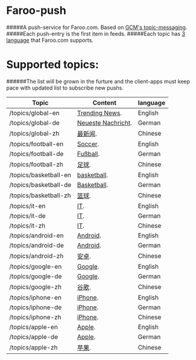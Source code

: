 # Faroo-push
#####A push-service for Faroo.com. Based on [GCM's topic-messaging](https://developers.google.com/cloud-messaging/topic-messaging).
#####Each push-entry is the first item in feeds.
#####Each topic has [3 language](http://www.faroo.com/hp/api/api.html#description) that Faroo.com supports.
 
# Supported topics:
######The list will be grown in the furture and the client-apps must keep pace with updated list to subscribe new pushs.

| Topic  | Content | language |
| ------------- | ------------- | ------------- |
| /topics/global-en  | [Trending News](http://www.faroo.com/api?q=&start=1&length=10&l=en&src=news&f=json).  | English |
| /topics/global-de  | [Neueste Nachricht](http://www.faroo.com/api?q=&start=1&length=10&l=de&src=news&f=json).  | German  |
| /topics/global-zh  | [最新闻](http://www.faroo.com/api?q=&start=1&length=10&l=zh&src=news&f=json).  |  Chinese |
| /topics/football-en  | [Soccer](http://www.faroo.com/api?q=soccer&start=1&length=10&l=en&src=news&f=json).  | English |
| /topics/football-de  | [Fußball](http://www.faroo.com/api?q=fußball&start=1&length=10&l=de&src=news&f=json).  | German  |
| /topics/football-zh  | [足球](http://www.faroo.com/api?q=足球&start=1&length=10&l=zh&src=news&f=json).  |  Chinese |
| /topics/basketball-en  | [basketball](http://www.faroo.com/api?q=soccer&start=1&length=10&l=en&src=news&f=json).  | English |
| /topics/basketball-de  | [Basketball](http://www.faroo.com/api?q=fußball&start=1&length=10&l=de&src=news&f=json).  | German  |
| /topics/basketball-zh  | [篮球](http://www.faroo.com/api?q=篮球&start=1&length=10&l=zh&src=news&f=json).  |  Chinese |
| /topics/it-en  | [IT](http://www.faroo.com/api?q=internet&start=1&length=10&l=en&src=news&f=json).  | English |
| /topics/it-de  | [IT](http://www.faroo.com/api?q=internet&start=1&length=10&l=de&src=news&f=json).  | German  |
| /topics/it-zh  | [IT](http://www.faroo.com/api?q=internet&start=1&length=10&l=zh&src=news&f=json).  |  Chinese |
| /topics/android-en  | [Android](http://www.faroo.com/api?q=android&start=1&length=10&l=en&src=news&f=json).  | English |
| /topics/android-de  | [Android](http://www.faroo.com/api?q=android&start=1&length=10&l=de&src=news&f=json).  | German  |
| /topics/android-zh  | [安卓](http://www.faroo.com/api?q=android&start=1&length=10&l=zh&src=news&f=json).  |  Chinese |
| /topics/google-en  | [Google](http://www.faroo.com/api?q=google&start=1&length=10&l=en&src=news&f=json).  | English |
| /topics/google-de  | [Google](http://www.faroo.com/api?q=google&start=1&length=10&l=de&src=news&f=json).  | German  |
| /topics/google-zh  | [谷歌](http://www.faroo.com/api?q=google&start=1&length=10&l=zh&src=news&f=json).  |  Chinese |
| /topics/iphone-en  | [iPhone](http://www.faroo.com/api?q=iphone&start=1&length=10&l=en&src=news&f=json).  | English |
| /topics/iphone-de  | [iPhone](http://www.faroo.com/api?q=iphone&start=1&length=10&l=de&src=news&f=json).  | German  |
| /topics/iphone-zh  | [iPhone](http://www.faroo.com/api?q=iphone&start=1&length=10&l=zh&src=news&f=json).  |  Chinese |
| /topics/apple-en  | [Apple](http://www.faroo.com/api?q=apple&start=1&length=10&l=en&src=news&f=json).  | English |
| /topics/apple-de  | [Apple](http://www.faroo.com/api?q=apple&start=1&length=10&l=de&src=news&f=json).  | German  |
| /topics/apple-zh  | [苹果](http://www.faroo.com/api?q=apple&start=1&length=10&l=zh&src=news&f=json).  |  Chinese |
 
